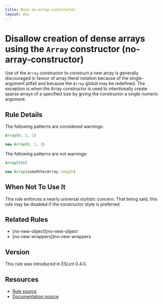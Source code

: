 ```yaml
---
title: Rule no-array-constructor
layout: doc
---
```

<!-- Note: No pull requests accepted for this file. See README.md in the root directory for details. -->
# Disallow creation of dense arrays using the `Array` constructor (no-array-constructor)

Use of the `Array` constructor to construct a new array is generally
discouraged in favour of array literal notation because of the single-argument
pitfall and because the `Array` global may be redefined. The exception is when
the Array constructor is used to intentionally create sparse arrays of a
specified size by giving the constructor a single numeric argument.

## Rule Details

The following patterns are considered warnings:

```js
Array(0, 1, 2)
```

```js
new Array(0, 1, 2)
```

The following patterns are not warnings:

```js
Array(500)
```

```js
new Array(someOtherArray.length)
```

## When Not To Use It

This rule enforces a nearly universal stylistic concern. That being said, this
rule may be disabled if the constructor style is preferred.

## Related Rules

* [no-new-object](no-new-object
* [no-new-wrappers](no-new-wrappers

## Version

This rule was introduced in ESLint 0.4.0.

## Resources

* [Rule source](https://github.com/eslint/eslint/tree/master/lib/rules/no-array-constructor.js)
* [Documentation source](https://github.com/eslint/eslint/tree/master/docs/rules/no-array-constructor.md)
